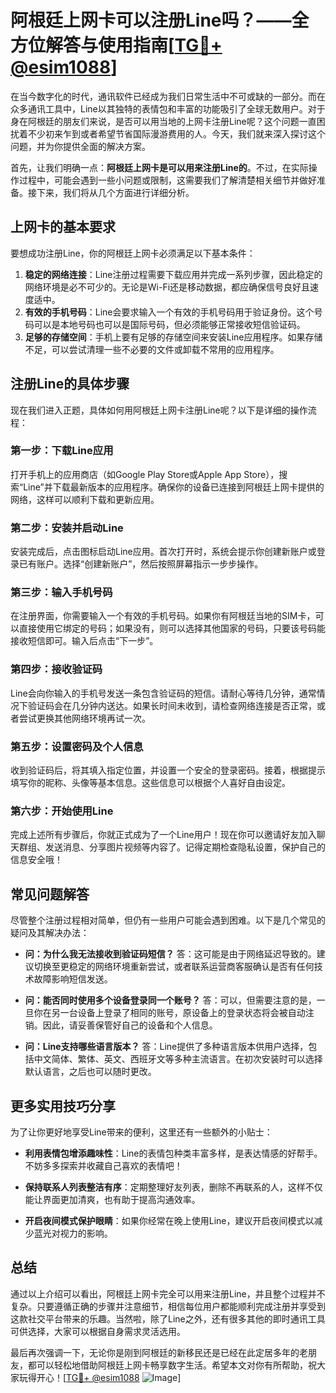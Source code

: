 # 阿根廷上网卡可以注册Line吗？——全方位解答与使用指南[[TG💪+ @esim1088](https://t.me/s/esim1088)]

在当今数字化的时代，通讯软件已经成为我们日常生活中不可或缺的一部分。而在众多通讯工具中，Line以其独特的表情包和丰富的功能吸引了全球无数用户。对于身在阿根廷的朋友们来说，是否可以用当地的上网卡注册Line呢？这个问题一直困扰着不少初来乍到或者希望节省国际漫游费用的人。今天，我们就来深入探讨这个问题，并为你提供全面的解决方案。

首先，让我们明确一点：**阿根廷上网卡是可以用来注册Line的**。不过，在实际操作过程中，可能会遇到一些小问题或限制，这需要我们了解清楚相关细节并做好准备。接下来，我们将从几个方面进行详细分析。

## 上网卡的基本要求

要想成功注册Line，你的阿根廷上网卡必须满足以下基本条件：

1. **稳定的网络连接**：Line注册过程需要下载应用并完成一系列步骤，因此稳定的网络环境是必不可少的。无论是Wi-Fi还是移动数据，都应确保信号良好且速度适中。
2. **有效的手机号码**：Line会要求输入一个有效的手机号码用于验证身份。这个号码可以是本地号码也可以是国际号码，但必须能够正常接收短信验证码。
3. **足够的存储空间**：手机上要有足够的存储空间来安装Line应用程序。如果存储不足，可以尝试清理一些不必要的文件或卸载不常用的应用程序。

## 注册Line的具体步骤

现在我们进入正题，具体如何用阿根廷上网卡注册Line呢？以下是详细的操作流程：

### 第一步：下载Line应用

打开手机上的应用商店（如Google Play Store或Apple App Store），搜索“Line”并下载最新版本的应用程序。确保你的设备已连接到阿根廷上网卡提供的网络，这样可以顺利下载和更新应用。

### 第二步：安装并启动Line

安装完成后，点击图标启动Line应用。首次打开时，系统会提示你创建新账户或登录已有账户。选择“创建新账户”，然后按照屏幕指示一步步操作。

### 第三步：输入手机号码

在注册界面，你需要输入一个有效的手机号码。如果你有阿根廷当地的SIM卡，可以直接使用它绑定的号码；如果没有，则可以选择其他国家的号码，只要该号码能接收短信即可。输入后点击“下一步”。

### 第四步：接收验证码

Line会向你输入的手机号发送一条包含验证码的短信。请耐心等待几分钟，通常情况下验证码会在几分钟内送达。如果长时间未收到，请检查网络连接是否正常，或者尝试更换其他网络环境再试一次。

### 第五步：设置密码及个人信息

收到验证码后，将其填入指定位置，并设置一个安全的登录密码。接着，根据提示填写你的昵称、头像等基本信息。这些信息可以根据个人喜好自由设定。

### 第六步：开始使用Line

完成上述所有步骤后，你就正式成为了一个Line用户！现在你可以邀请好友加入聊天群组、发送消息、分享图片视频等内容了。记得定期检查隐私设置，保护自己的信息安全哦！

## 常见问题解答

尽管整个注册过程相对简单，但仍有一些用户可能会遇到困难。以下是几个常见的疑问及其解决办法：

- **问：为什么我无法接收到验证码短信？**
  答：这可能是由于网络延迟导致的。建议切换至更稳定的网络环境重新尝试，或者联系运营商客服确认是否有任何技术故障影响短信发送。

- **问：能否同时使用多个设备登录同一个账号？**
  答：可以，但需要注意的是，一旦你在另一台设备上登录了相同的账号，原设备上的登录状态将会被自动注销。因此，请妥善保管好自己的设备和个人信息。

- **问：Line支持哪些语言版本？**
  答：Line提供了多种语言版本供用户选择，包括中文简体、繁体、英文、西班牙文等多种主流语言。在初次安装时可以选择默认语言，之后也可以随时更改。

## 更多实用技巧分享

为了让你更好地享受Line带来的便利，这里还有一些额外的小贴士：

- **利用表情包增添趣味性**：Line的表情包种类丰富多样，是表达情感的好帮手。不妨多多探索并收藏自己喜欢的表情吧！

- **保持联系人列表整洁有序**：定期整理好友列表，删除不再联系的人，这样不仅能让界面更加清爽，也有助于提高沟通效率。

- **开启夜间模式保护眼睛**：如果你经常在晚上使用Line，建议开启夜间模式以减少蓝光对视力的影响。

## 总结

通过以上介绍可以看出，阿根廷上网卡完全可以用来注册Line，并且整个过程并不复杂。只要遵循正确的步骤并注意细节，相信每位用户都能顺利完成注册并享受到这款社交平台带来的乐趣。当然啦，除了Line之外，还有很多其他的即时通讯工具可供选择，大家可以根据自身需求灵活选用。

最后再次强调一下，无论你是刚到阿根廷的新移民还是已经在此定居多年的老朋友，都可以轻松地借助阿根廷上网卡畅享数字生活。希望本文对你有所帮助，祝大家玩得开心！[[TG💪+ @esim1088](https://t.me/s/esim1088) ![Image](https://i.postimg.cc/4NQfJmqS/Snipaste-2025-05-13-00-14-12.png)]